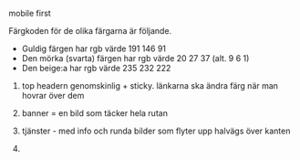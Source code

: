 mobile first

Färgkoden för de olika färgarna är följande.
- Guldig färgen har rgb värde 191 146 91
- Den mörka (svarta) färgen har rgb värde 20 27 37 (alt. 9 6 1)
- Den beige:a har rgb värde 235 232 222

1. top headern genomskinlig + sticky. länkarna ska ändra färg när man hovrar över dem

2. banner = en bild som täcker hela rutan

3. tjänster - med info och runda bilder som flyter upp halvägs över kanten

4. 